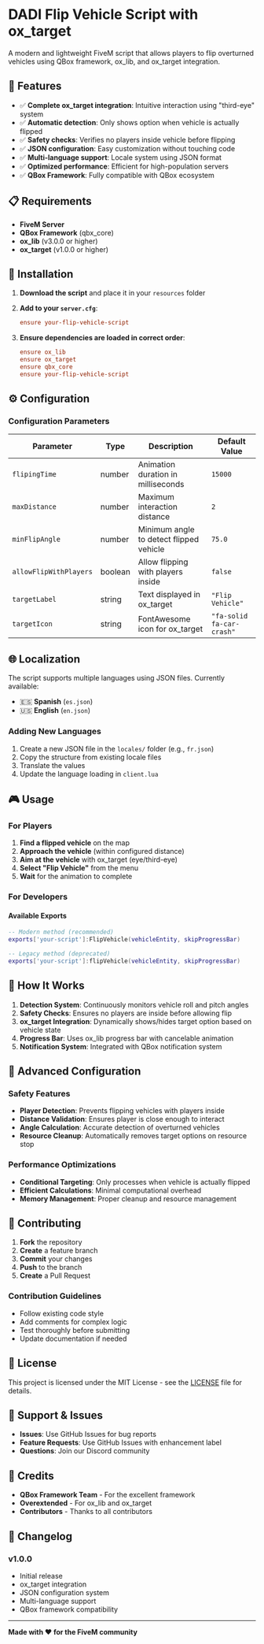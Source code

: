 # DADI Flip Vehicle Script with ox_target

A modern and lightweight FiveM script that allows players to flip overturned vehicles using QBox framework, ox_lib, and ox_target integration.

## 🚗 Features

- ✅ **Complete ox_target integration**: Intuitive interaction using "third-eye" system
- ✅ **Automatic detection**: Only shows option when vehicle is actually flipped
- ✅ **Safety checks**: Verifies no players inside vehicle before flipping
- ✅ **JSON configuration**: Easy customization without touching code
- ✅ **Multi-language support**: Locale system using JSON format
- ✅ **Optimized performance**: Efficient for high-population servers
- ✅ **QBox Framework**: Fully compatible with QBox ecosystem

## 📋 Requirements

- **FiveM Server**
- **QBox Framework** (qbx_core)
- **ox_lib** (v3.0.0 or higher)
- **ox_target** (v1.0.0 or higher)

## 🔧 Installation

1. **Download the script** and place it in your `resources` folder

2. **Add to your `server.cfg`**:
   ```cfg
   ensure your-flip-vehicle-script
   ```

3. **Ensure dependencies are loaded in correct order**:
   ```cfg
   ensure ox_lib
   ensure ox_target
   ensure qbx_core
   ensure your-flip-vehicle-script
   ```

## ⚙️ Configuration

### Configuration Parameters

| Parameter | Type | Description | Default Value |
|-----------|------|-------------|---------------|
| `flipingTime` | number | Animation duration in milliseconds | `15000` |
| `maxDistance` | number | Maximum interaction distance | `2` |
| `minFlipAngle` | number | Minimum angle to detect flipped vehicle | `75.0` |
| `allowFlipWithPlayers` | boolean | Allow flipping with players inside | `false` |
| `targetLabel` | string | Text displayed in ox_target | `"Flip Vehicle"` |
| `targetIcon` | string | FontAwesome icon for ox_target | `"fa-solid fa-car-crash"` |

## 🌐 Localization

The script supports multiple languages using JSON files. Currently available:

- 🇪🇸 **Spanish** (`es.json`)
- 🇺🇸 **English** (`en.json`)

### Adding New Languages

1. Create a new JSON file in the `locales/` folder (e.g., `fr.json`)
2. Copy the structure from existing locale files
3. Translate the values
4. Update the language loading in `client.lua`

## 🎮 Usage

### For Players
1. **Find a flipped vehicle** on the map
2. **Approach the vehicle** (within configured distance)
3. **Aim at the vehicle** with ox_target (eye/third-eye)
4. **Select "Flip Vehicle"** from the menu
5. **Wait** for the animation to complete

### For Developers

#### Available Exports

```lua
-- Modern method (recommended)
exports['your-script']:FlipVehicle(vehicleEntity, skipProgressBar)

-- Legacy method (deprecated)
exports['your-script']:flipVehicle(vehicleEntity, skipProgressBar)
```

## 🚀 How It Works

1. **Detection System**: Continuously monitors vehicle roll and pitch angles
2. **Safety Checks**: Ensures no players are inside before allowing flip
3. **ox_target Integration**: Dynamically shows/hides target option based on vehicle state
4. **Progress Bar**: Uses ox_lib progress bar with cancelable animation
5. **Notification System**: Integrated with QBox notification system

## 🔧 Advanced Configuration

### Safety Features

- **Player Detection**: Prevents flipping vehicles with players inside
- **Distance Validation**: Ensures player is close enough to interact
- **Angle Calculation**: Accurate detection of overturned vehicles
- **Resource Cleanup**: Automatically removes target options on resource stop

### Performance Optimizations

- **Conditional Targeting**: Only processes when vehicle is actually flipped
- **Efficient Calculations**: Minimal computational overhead
- **Memory Management**: Proper cleanup and resource management

## 🤝 Contributing

1. **Fork** the repository
2. **Create** a feature branch
3. **Commit** your changes
4. **Push** to the branch
5. **Create** a Pull Request

### Contribution Guidelines

- Follow existing code style
- Add comments for complex logic
- Test thoroughly before submitting
- Update documentation if needed

## 📝 License

This project is licensed under the MIT License - see the [LICENSE](LICENSE) file for details.

## 🐛 Support & Issues

- **Issues**: Use GitHub Issues for bug reports
- **Feature Requests**: Use GitHub Issues with enhancement label
- **Questions**: Join our Discord community

## 💎 Credits

- **QBox Framework Team** - For the excellent framework
- **Overextended** - For ox_lib and ox_target
- **Contributors** - Thanks to all contributors

## 🔄 Changelog

### v1.0.0
- Initial release
- ox_target integration
- JSON configuration system
- Multi-language support
- QBox framework compatibility

---

**Made with ❤️ for the FiveM community**